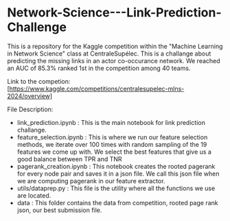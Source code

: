 # Network-Science---Link-Prediction-Challenge

This is a repository for the Kaggle competition within the "Machine Learning in Network Science" class at CentraleSupélec.
This is a challange about predicting the missing links in an actor co-occurance network. We reached an AUC of 85.3% ranked 1st in the competition among 40 teams.

Link to the competion: [https://www.kaggle.com/competitions/centralesupelec-mlns-2024/overview]

File Description:

- link_prediction.ipynb : This is the main notebook for link prediction challange.
- feature_selection.ipynb : This is where we run our feature selection methods, we iterate over 100 times with random sampling of the 19 features we come up with. We select the best features that give us a good balance between TPR and TNR
- pagerank_creation.ipynb : This notebook creates the rooted pagerank for every node pair and saves it in a json file. We call this json file when we are computing pagerank in our feature extractor.
- utils/dataprep.py : This file is the utility where all the functions we use are located.
- data : This folder contains the data from competition, rooted page rank json, our best submission file.
